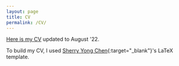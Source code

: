 ```yaml
---
layout: page
title: CV
permalink: /CV/
---
```


[Here is my CV](/assets/Bologna,Federica_CV_220826.pdf) updated to August '22.

To build my CV, I used [Sherry Yong Chen](https://sherrychen.org){:target="_blank"}'s LaTeX template.